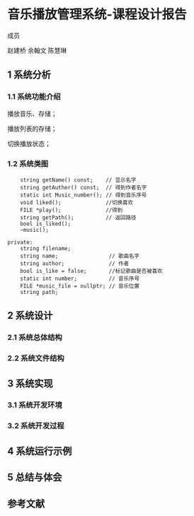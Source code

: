 # 音乐播放管理系统-课程设计报告

成员

赵建桥 余翰文 陈慧琳

## 1 系统分析

### 1.1 系统功能介绍

播放音乐、存储；

播放列表的存储；

切换播放状态；

### 1.2 系统类图

        string getName() const;    // 显示名字
        string getAuther() const;  // 得到作者名字
        static int Music_number(); // 得到音乐序号
        void liked();              //切换喜欢
        FILE *play();              //得到
        string getPath();          // 返回路径
        bool is_liked();
        ~music();

    private:
        string filename;
        string name;                // 歌曲名字
        string author;              // 作者
        bool is_like = false;       //标记歌曲是否被喜欢
        static int number;          // 音乐序号
        FILE *music_file = nullptr; // 音乐位置
        string path;

## 2 系统设计

### 2.1 系统总体结构

### 2.2 系统文件结构

## 3 系统实现

### 3.1 系统开发环境

### 3.2 系统开发过程

## 4 系统运行示例

## 5 总结与体会

## 参考文献

